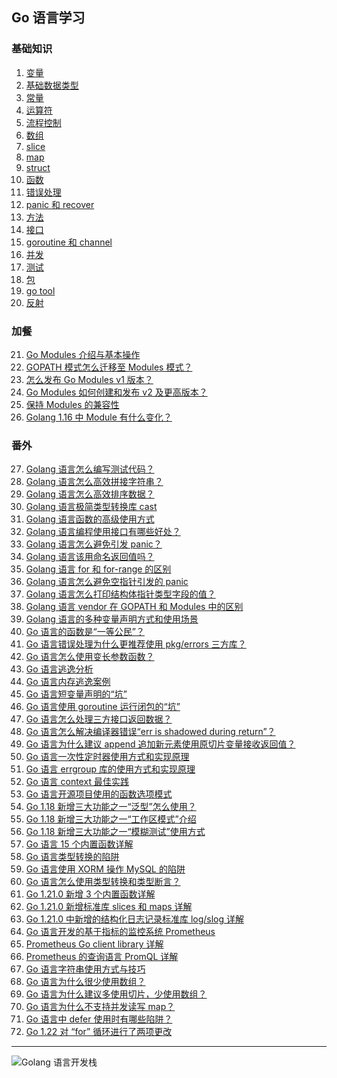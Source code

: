 ## Go 语言学习
### 基础知识
1. <a href="https://github.com/weirubo/learn_go/blob/master/ebook/1.md" target="_blank">变量</a>
2. <a href="https://github.com/weirubo/learn_go/blob/master/ebook/2.md" target="_blank">基础数据类型</a>
3. <a href="https://github.com/weirubo/learn_go/blob/master/ebook/3.md" target="_blank">常量</a>
4. <a href="https://github.com/weirubo/learn_go/blob/master/ebook/4.md" target="_blank">运算符</a>
5. <a href="https://github.com/weirubo/learn_go/blob/master/ebook/5.md" target="_blank">流程控制</a>
6. <a href="https://mp.weixin.qq.com/s/VKv5wei-YxpXVuh0L78zig" target="_blank">数组</a>
7. <a href="https://mp.weixin.qq.com/s/68nADMG4Q9XWmToC8ksJCw" target="_blank">slice</a>
8. <a href="https://mp.weixin.qq.com/s/uA2ZUikf-u-mvS6q43LnLg" target="_blank">map</a>
9. <a href="https://mp.weixin.qq.com/s/GCqWDWIt4GFd58zv8KHbvA" target="_blank">struct</a>
10. <a href="https://mp.weixin.qq.com/s/mJc-zd7cL4ExarvbRTJiEQ" target="_blank">函数</a>
11. <a href="https://mp.weixin.qq.com/s/YWnTr_QNKvnDNjyAzr4Dcw" target="_blank">错误处理</a>
12. <a href="https://mp.weixin.qq.com/s/aJqc9S1SlYd0iN4HF5on7A" target="_blank">panic 和 recover</a>
13. <a href="https://mp.weixin.qq.com/s/TPeibdAWA9VLv4B4alwkjQ" target="_blank">方法</a>
14. <a href="https://mp.weixin.qq.com/s/v_pNTrj4lHR3fv1k9V2wMQ" target="_blank">接口</a>
15. <a href="https://mp.weixin.qq.com/s/bgvITTjr-_5m6zmXgtV5Bw" target="_blank">goroutine 和 channel</a>
16. <a href="https://mp.weixin.qq.com/s/R2mlXTADdq72IzFUmyOziw" target="_blank">并发</a>
17. <a href="https://mp.weixin.qq.com/s/-rFBeMQ6Us2bGUmT6o5Tmg" target="_blank">测试</a>
18. <a href="https://mp.weixin.qq.com/s/jSMZLOYBQApoNu2TomJ6iw" target="_blank">包</a>
19. <a href="https://mp.weixin.qq.com/s/2wvfob2BUYktsZ1aZqcqqQ" target="_blank">go tool</a>
20. <a href="https://mp.weixin.qq.com/s/mIwFK61-lD9S9JPCWBHFGA" target="_blank">反射</a>

### 加餐
21. [Go Modules 介绍与基本操作](https://mp.weixin.qq.com/s/Ce56XkzkYhLu-T0zOEjkzw)
22. [GOPATH 模式怎么迁移至 Modules 模式？](https://mp.weixin.qq.com/s/89Ijd_nghmoXi4ZzXe605A)
23. [怎么发布 Go Modules v1 版本？](https://mp.weixin.qq.com/s/kj5i2SCN2SCCVexHJLtoBw)
24. [Go Modules 如何创建和发布 v2 及更高版本？](https://mp.weixin.qq.com/s/Jppyj3YLSrJbDxpJwC8B0w)
25. [保持 Modules 的兼容性](https://mp.weixin.qq.com/s/Q6hO_tc7RCOWABRwK9hrrA)
26. [Golang 1.16 中 Module 有什么变化？](https://mp.weixin.qq.com/s/MfEQ-JL-gJEgb6Sc3sr2Lw)

### 番外
27. [Golang 语言怎么编写测试代码？](https://mp.weixin.qq.com/s/P4elvWrbA8qcDcGLBcy-0Q)
28. [Golang 语言怎么高效拼接字符串？](https://mp.weixin.qq.com/s/zwVVeLdclj8qPaj189ygNg)
29. [Golang 语言怎么高效排序数据？](https://mp.weixin.qq.com/s/8gzmVFzsQowA31Tc_4nQNQ)
30. [Golang 语言极简类型转换库 cast](https://mp.weixin.qq.com/s/EBmQSE1L7PzS-Ghw-AYZ6Q)
31. [Golang 语言函数的高级使用方式](https://mp.weixin.qq.com/s/UNm-wYXudiOuWAWQHWB3TQ)
32. [Golang 语言编程使用接口有哪些好处？](https://mp.weixin.qq.com/s/VANSVcLtCLC0gWmEsa8sFw)
33. [Golang 语言怎么避免引发 panic？](https://mp.weixin.qq.com/s/D4en3Ozfp7Vf8kjPrLFbSg)
34. [Golang 语言该用命名返回值吗？](https://mp.weixin.qq.com/s/NbTzlvubUVUBakwKKNbcVw)
35. [Golang 语言 for 和 for-range 的区别](https://mp.weixin.qq.com/s/z-0Sff8r3n5TPjVXG_MIeQ)
36. [Golang 语言怎么避免空指针引发的 panic](https://mp.weixin.qq.com/s/9s6YXJsZcXyfgWDYG-WZOQ)
37. [Golang 语言怎么打印结构体指针类型字段的值？](https://mp.weixin.qq.com/s/5B-sPyk4qgFsplsJ9mMD_Q)
38. [Golang 语言 vendor 在 GOPATH 和 Modules 中的区别](https://mp.weixin.qq.com/s/1rlC-0akmgpmlmHjO-WxUA)
39. [Golang 语言的多种变量声明方式和使用场景](https://mp.weixin.qq.com/s/croxWsCnjsaPJy9zigx4Gg)
40. [Go 语言的函数是“一等公民”？](https://mp.weixin.qq.com/s/42m-EQnRqdv6_Mmt8wDn0Q)
41. [Go 语言错误处理为什么更推荐使用 pkg/errors 三方库？](https://mp.weixin.qq.com/s/nL5uIGCXYON5doGGeHchAQ)
42. [Go 语言怎么使用变长参数函数？](https://mp.weixin.qq.com/s/fhqtRTGgVu6aSC581luvCg)
43. [Go 语言逃逸分析](https://mp.weixin.qq.com/s/34cmyuPOjlhAQm6zYhBIsg)
44. [Go 语言内存逃逸案例](https://mp.weixin.qq.com/s/iACaQ8vsxEvUVsDJ5QO6UA)
45. [Go 语言短变量声明的“坑”](https://mp.weixin.qq.com/s/JnWgc0GuM_3FHPoXUlMSCg)
46. [Go 语言使用 goroutine 运行闭包的“坑”](https://mp.weixin.qq.com/s/h__5zKCKUkxUTmBjbKsA2w)
47. [Go 语言怎么处理三方接口返回数据？](https://mp.weixin.qq.com/s/QyWuOsPUFq7XqvIbnBJP_A)
48. [Go 语言怎么解决编译器错误“err is shadowed during return”？](https://mp.weixin.qq.com/s/kGC1X5DQ7eQAdn70ZhElNw)
49. [Go 语言为什么建议 append 追加新元素使用原切片变量接收返回值？](https://mp.weixin.qq.com/s/jGTslWJF4bDXmynISI9btA)
50. [Go 语言一次性定时器使用方式和实现原理](https://mp.weixin.qq.com/s/NXbYTX96hFfwYuh6gACAHg)
51. [Go 语言 errgroup 库的使用方式和实现原理](https://mp.weixin.qq.com/s/R8f_-cl98th7ZiSVxaeUAQ)
52. [Go 语言 context 最佳实践](https://mp.weixin.qq.com/s/DxEeLUS8hotYh8Js5FyR5w)
53. [Go 语言开源项目使用的函数选项模式](https://mp.weixin.qq.com/s/2jzg2PIK_esjTxSFMkp02A)
54. [Go 1.18 新增三大功能之一“泛型”怎么使用？](https://mp.weixin.qq.com/s/0JKH-Bo8n9I9zT683ZA-iw)
55. [Go 1.18 新增三大功能之一“工作区模式”介绍](https://mp.weixin.qq.com/s/C_Pnr22HIpS9SKdXRHbJ1A)
56. [Go 1.18 新增三大功能之一“模糊测试”使用方式](https://mp.weixin.qq.com/s/S2InTxuwg0G-wPSy1Q34PQ)
57. [Go 语言 15 个内置函数详解](https://mp.weixin.qq.com/s/FKp1nAX2FOeBMgchJOe4ag)
58. [Go 语言类型转换的陷阱](https://mp.weixin.qq.com/s/p1n6EAid5o_knT0i0NWX_Q)
59. [Go 语言使用 XORM 操作 MySQL 的陷阱](https://mp.weixin.qq.com/s/zbvUzoa1K7AIQK-p3v-WQQ)
60. [Go 语言怎么使用类型转换和类型断言？](https://mp.weixin.qq.com/s/aMHqASVyAidHOYvUtxCuRg)
61. [Go 1.21.0 新增 3 个内置函数详解](https://mp.weixin.qq.com/s/b-WXPjUYA4UZp8dMXFr1og)
62. [Go 1.21.0 新增标准库 slices 和 maps 详解](https://mp.weixin.qq.com/s/hXp2wbZh94o4pVDdkRhUwQ)
63. [Go 1.21.0 中新增的结构化日志记录标准库 log/slog 详解](https://mp.weixin.qq.com/s/oSwxxQaqI5Z2bTVUqUY54w)
64. [Go 语言开发的基于指标的监控系统 Prometheus](https://mp.weixin.qq.com/s/ObQAL5OlJbBbncyGYSKAfw)
65. [Prometheus Go client library 详解](https://mp.weixin.qq.com/s/RFkyPG4qWrr6USjPKTXE4g)
66. [Prometheus 的查询语言 PromQL 详解](https://mp.weixin.qq.com/s/qAl2e-v3wu8Hk5n9D1pLUQ)
67. [Go 语言字符串使用方式与技巧](https://mp.weixin.qq.com/s/gL2hDOjuD7subD-MxTQRdQ)
68. [Go 语言为什么很少使用数组？](https://mp.weixin.qq.com/s/bhR9vTr3n3wthfkbHHD0_A)
69. [Go 语言为什么建议多使用切片，少使用数组？](https://mp.weixin.qq.com/s/QCf07_UmxBNyIyCMRkONhw)
70. [Go 语言为什么不支持并发读写 map？](https://mp.weixin.qq.com/s/n6K6tbDRdS5c0hMtmHxdFg)
71. [Go 语言中 defer 使用时有哪些陷阱？](https://mp.weixin.qq.com/s/g6ohhBBQd0u4PzD1KhnKCA)
72. [Go 1.22 对 “for” 循环进行了两项更改](https://mp.weixin.qq.com/s/Cj2pAHXRBovbQdcpTCu_bA)
***
![Golang 语言开发栈](https://github.com/weirubo/learn_go/blob/master/ebook/qrcode.png)



